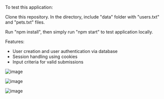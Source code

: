 To test this application:

Clone this repository.
In the directory, include "data" folder with "users.txt" and "pets.txt" files.

Run "npm install", then simply run "npm start" to test application locally.

Features:
  - User creation and user authentication via database
  - Session handling using cookies
  - Input criteria for valid submissions

![image](https://github.com/user-attachments/assets/339a367c-d8d6-4bec-9a50-c09b2c5477a2)

![image](https://github.com/user-attachments/assets/f1cde48d-7513-4a5f-b673-ab8ceeef57c6)

![image](https://github.com/user-attachments/assets/48c6ca51-b30e-4fb9-a857-4e02b9412eed)

